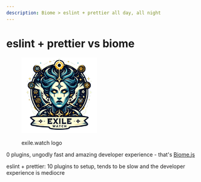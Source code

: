 ```yaml
---
description: Biome > eslint + prettier all day, all night
---
```


# eslint + prettier vs biome

<figure><img src="../../.gitbook/assets/exile.watch logo" alt="" width="200"><figcaption><p>exile.watch logo</p></figcaption></figure>

0 plugins, ungodly fast and amazing developer experience - that's [Biome.js](https://biomejs.dev/)

eslint + prettier: 10 plugins to setup, tends to be slow and the developer experience is mediocre
